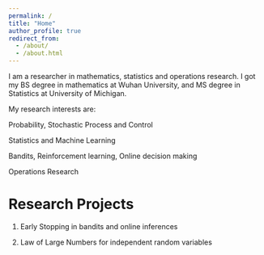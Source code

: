 ```yaml
---
permalink: /
title: "Home"
author_profile: true
redirect_from: 
  - /about/
  - /about.html
---
```


I am a researcher in mathematics, statistics and operations research. I got my BS degree in mathematics at Wuhan University, and MS degree in Statistics at University of Michigan.

My research interests are:

Probability, Stochastic Process and Control

Statistics and Machine Learning

Bandits, Reinforcement learning, Online decision making

Operations Research

Research Projects
======
1. Early Stopping in bandits and online inferences

2. Law of Large Numbers for independent random variables

